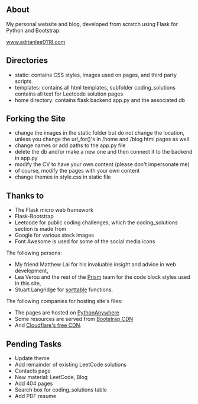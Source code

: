 ## About
My personal website and blog, developed from scratch using Flask for Python and Bootstrap.

www.adrianlee0118.com

## Directories
  - static: contains CSS styles, images used on pages, and third party scripts
  - templates: contains all html templates, subfolder coding_solutions contains all text for Leetcode solution pages
  - home directory: contains flask backend app.py and the associated db

## Forking the Site
  - change the images in the static folder but do not change the location, unless you change the url_for()'s in /home and /blog html pages as well
  - change names or add paths to the app.py file
  - delete the db and/or make a new one and then connect it to the backend in app.py
  - modify the CV to have your own content (please don't impersonate me)
  - of course, modify the pages with your own content
  - change themes in style.css in static file

## Thanks to
  - The Flask micro web framework
  - Flask-Bootstrap
  - Leetcode for public coding challenges, which the coding_solutions section is made from
  - Google for various stock images
  - Font Awesome is used for some of the social media icons

The following persons:
  - My friend Matthew Lai for his invaluable insight and advice in web development,
  - Lea Verou and the rest of the [Prism](https://prismjs.com/) team for the code block styles used in this site,
  - Stuart Langridge for [sorttable](http://www.kryogenix.org/code/browser/sorttable/) functions.

The following companies for hosting site's files:
  - The pages are hosted on [PythonAnywhere](https://www.pythonanywhere.com/)
  - Some resources are served from [Bootstrap CDN](https://www.bootstrapcdn.com/)
  - And [Cloudflare's free CDN](https://www.cloudflare.com/en-ca/).

## Pending Tasks
  - Update theme
  - Add remainder of existing LeetCode solutions
  - Contacts page
  - New material: LeetCode, Blog
  - Add 404 pages
  - Search box for coding_solutions table
  - Add PDF resume
